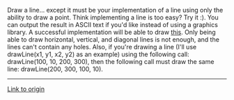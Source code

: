 Draw a line... except it must be your implementation of a line using only the ability to draw a point.  Think implementing a line is too easy?  Try it :).  You can output the result in ASCII text if you'd like instead of using a graphics library.  A successful implementation will be able to draw [this](http://imgur.com/a8LuR).  Only being able to draw horizontal, vertical, and diagonal lines is not enough, and the lines can't contain any holes.  Also, if you're drawing a line (I'll use drawLine(x1, y1, x2, y2) as an example) using the following call:  drawLine(100, 10, 200, 300), then the following call must draw the same line:  drawLine(200, 300, 100, 10).

---

[Link to origin](https://www.reddit.com/r/dailyprogrammer/r8a7x)